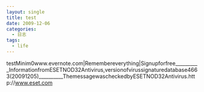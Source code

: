 ```yaml
---
layout: single
title: test
date: 2009-12-06
categories:
  - 日志
tags:
  - life
---
```


testMinim0www.evernote.com|Remembereverything|Signupforfree__________InformationfromESETNOD32Antivirus,versionofvirussignaturedatabase4663(20091205)__________ThemessagewascheckedbyESETNOD32Antivirus.http&#58;//www.eset.com
